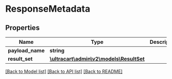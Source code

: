 # ResponseMetadata

## Properties
Name | Type | Description | Notes
------------ | ------------- | ------------- | -------------
**payload_name** | **string** |  | [optional] 
**result_set** | [**\\ultracart\admin\v2\models\ResultSet**](ResultSet.md) |  | [optional] 

[[Back to Model list]](../README.md#documentation-for-models) [[Back to API list]](../README.md#documentation-for-api-endpoints) [[Back to README]](../README.md)


